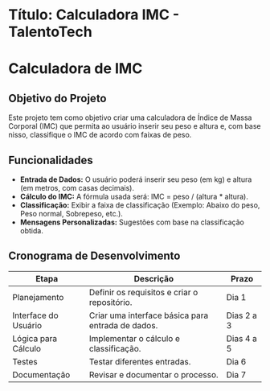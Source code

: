 # Título: Calculadora IMC - TalentoTech
# Calculadora de IMC

## Objetivo do Projeto
Este projeto tem como objetivo criar uma calculadora de Índice de Massa Corporal (IMC) que permita ao usuário inserir seu peso e altura e, com base nisso, classifique o IMC de acordo com faixas de peso.

## Funcionalidades
- **Entrada de Dados:** O usuário poderá inserir seu peso (em kg) e altura (em metros, com casas decimais).
- **Cálculo do IMC:** A fórmula usada será: IMC = peso / (altura * altura).
- **Classificação:** Exibir a faixa de classificação (Exemplo: Abaixo do peso, Peso normal, Sobrepeso, etc.).
- **Mensagens Personalizadas:** Sugestões com base na classificação obtida.

## Cronograma de Desenvolvimento
| Etapa                     | Descrição                                        | Prazo       |
|---------------------------|--------------------------------------------------|-------------|
| Planejamento              | Definir os requisitos e criar o repositório.     | Dia 1       |
| Interface do Usuário      | Criar uma interface básica para entrada de dados.| Dias 2 a 3  |
| Lógica para Cálculo       | Implementar o cálculo e classificação.           | Dias 4 a 5  |
| Testes                    | Testar diferentes entradas.                      | Dia 6       |
| Documentação              | Revisar e documentar o processo.                 | Dia 7       |
